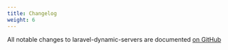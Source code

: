 ```yaml
---
title: Changelog
weight: 6
---
```


All notable changes to laravel-dynamic-servers are documented [on GitHub](https://github.com/spatie/laravel-dynamic-servers/blob/main/CHANGELOG.md)
